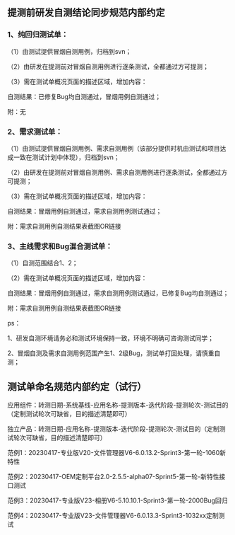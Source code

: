 ## 提测前研发自测结论同步规范内部约定

### 1、纯回归测试单：

（1）由测试提供冒烟自测用例，归档到svn；

（2）由研发在提测前对冒烟自测用例进行逐条测试，全都通过方可提测；

（3）需在测试单概况页面的描述区域，增加内容：

自测结果：已修复Bug均自测通过，冒烟用例自测通过；

附：无



### 2、需求测试单：

（1）由测试提供冒烟自测用例、需求自测用例（该部分提供时机由测试和项目达成一致在测试计划中体现），归档到svn；

（2）由研发在提测前对冒烟自测用例、需求自测用例进行逐条测试，全都通过方可提测；

（3）需在测试单概况页面的描述区域，增加内容：

自测结果：冒烟用例自测通过，需求自测用例测试通过；

附：需求自测用例自测结果表截图OR链接



### 3、主线需求和Bug混合测试单：

（1）自测范围结合1、2；

（2）需在测试单概况页面的描述区域，增加内容：

自测结果：冒烟用例自测通过，需求自测用例测试通过，已修复Bug均自测通过；

附：需求自测用例自测结果表截图OR链接



ps：

1、研发自测环境请务必和测试环境保持一致，环境不明确可咨询测试同学；

2、冒烟自测及需求自测用例范围产生1、2级Bug，测试单打回处理，请慎重自测；



## 测试单命名规范内部约定（试行）

应用组件：转测日期-系统基线-应用名称-提测版本-迭代阶段-提测轮次-测试目的（定制测试轮次可缺省，目的描述清楚即可）

独立产品：转测日期-应用名称-提测版本-迭代阶段-提测轮次-测试目的（定制测试轮次可缺省，目的描述清楚即可）

范例1：20230417-专业版V20-文件管理器V6-6.0.13.2-Sprint3-第一轮-1060新特性

范例2：20230417-OEM定制平台2.0-2.5.5-alpha07-Sprint5-第一轮-新特性接口测试

范例3：20230417-专业版V23-相册V6-5.10.10.1-Sprint3-第一轮-2000Bug回归

范例4：20230417-专业版V23-文件管理器V6-6.0.13.3-Sprint3-1032xx定制测试
